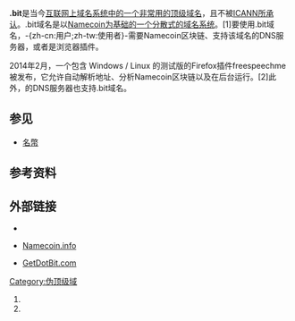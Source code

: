 **.bit**是当今[互联网上](../Page/互联网.md "wikilink")[域名系统中的一个非常用的](../Page/域名系统.md "wikilink")[顶级域名](../Page/顶级域名.md "wikilink")，且不被[ICANN所承认](../Page/ICANN.md "wikilink")。.bit域名是以[Namecoin为基础的一个](../Page/Namecoin.md "wikilink")[分散式的域名系统](../Page/权力分散.md "wikilink")。\[1\]要使用.bit域名，-{zh-cn:用户;zh-tw:使用者}-需要Namecoin区块链、支持该域名的DNS服务器，或者是浏览器插件。

2014年2月，一个包含 Windows / Linux
的测试版的Firefox插件freespeechme被发布，它允许自动解析地址、分析Namecoin区块链以及在后台运行。\[2\]此外，的DNS服务器也支持.bit域名。

## 参见

  - [名幣](../Page/名幣.md "wikilink")

## 参考资料

## 外部链接

  -
  - [Namecoin.info](http://namecoin.info)

  - [GetDotBit.com](http://getdotbit.com)

[Category:伪顶级域](https://zh.wikipedia.org/wiki/Category:伪顶级域 "wikilink")

1.
2.